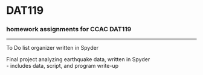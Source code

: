 # DAT119
### homework assignments for CCAC DAT119

___________
To Do list organizer written in Spyder

Final project analyzing earthquake data, written in Spyder  
      - includes data, script, and program write-up
